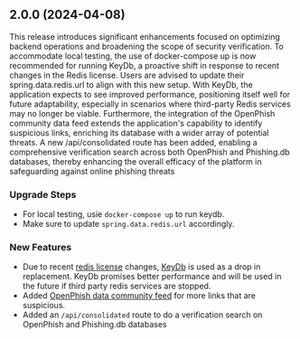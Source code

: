 ## 2.0.0 (2024-04-08)

This release introduces significant enhancements focused on optimizing backend operations and broadening the scope of security verification. To accommodate local testing, the use of docker-compose up is now recommended for running KeyDb, a proactive shift in response to recent changes in the Redis license. Users are advised to update their spring.data.redis.url to align with this new setup. With KeyDb, the application expects to see improved performance, positioning itself well for future adaptability, especially in scenarios where third-party Redis services may no longer be viable. Furthermore, the integration of the OpenPhish community data feed extends the application's capability to identify suspicious links, enriching its database with a wider array of potential threats. A new /api/consolidated route has been added, enabling a comprehensive verification search across both OpenPhish and Phishing.db databases, thereby enhancing the overall efficacy of the platform in safeguarding against online phishing threats

### Upgrade Steps

* For local testing, usie `docker-compose up` to run keydb.
* Make sure to update `spring.data.redis.url` accordingly.

### New Features

* Due to recent [redis license](https://redis.com/legal/licenses/)
  changes, [KeyDb](https://docs.keydb.dev/) is used as a drop in replacement. KeyDb promises better
  performance and will be used in the future if third party redis services are stopped.
* Added [OpenPhish data community feed](https://openphish.com/phishing_feeds.html) for more links
  that are suspicious.
* Added an `/api/consolidated` route to do a verification search on OpenPhish and Phishing.db
  databases
